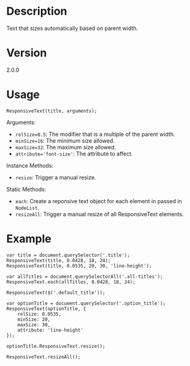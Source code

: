 # Description

Text that sizes automatically based on parent width.

# Version

2.0.0

# Usage

```
ResponsiveText(title, arguments);
```

Arguments:

- `relSize=0.5`: The modifier that is a multiple of the parent width.
- `minSize=16`: The minimum size allowed.
- `maxSize=32`: The maximum size allowed.
- `attribute='font-size'`: The attribute to affect.

Instance Methods:

- `resize`: Trigger a manual resize.

Static Methods:

- `each`: Create a reponsive text object for each element in passed in `NodeList`.
- `resizeAll`: Trigger a manual resize of all ResponsiveText elements.

# Example

```
var title = document.querySelector('.title');
ResponsiveText(title, 0.0428, 18, 24);
ResponsiveText(title, 0.0535, 20, 30, 'line-height');

var allTitles = document.querySelectorAll('.all-titles');
ResponsiveText.each(allTitles, 0.0428, 18, 24);

ResponsiveText($('.default_title'));

var optionTitle = document.querySelector('.option_title');
ResponsiveText(optionTitle, {
    relSize: 0.0535,
    minSize: 20,
    maxSize: 30,
    attribute: 'line-height'
});

optionTitle.ResponsiveText.resize();

ResponsiveText.resizeAll();
```
